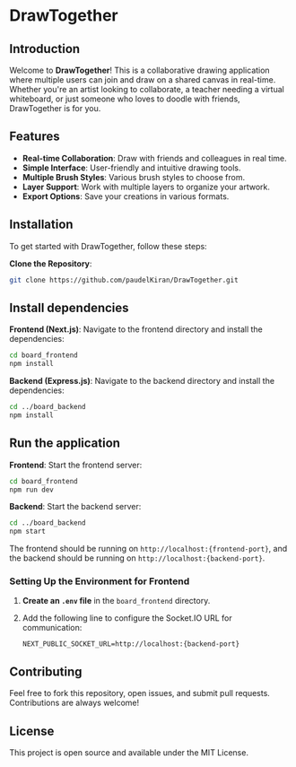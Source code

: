 # **DrawTogether**

## **Introduction**
Welcome to **DrawTogether**! This is a collaborative drawing application where multiple users can join and draw on a shared canvas in real-time. Whether you're an artist looking to collaborate, a teacher needing a virtual whiteboard, or just someone who loves to doodle with friends, DrawTogether is for you.

## **Features**
- **Real-time Collaboration**: Draw with friends and colleagues in real time.
- **Simple Interface**: User-friendly and intuitive drawing tools.
- **Multiple Brush Styles**: Various brush styles to choose from.
- **Layer Support**: Work with multiple layers to organize your artwork.
- **Export Options**: Save your creations in various formats.

## **Installation**
To get started with DrawTogether, follow these steps:

**Clone the Repository**:
```bash
git clone https://github.com/paudelKiran/DrawTogether.git
```
##  Install dependencies

**Frontend (Next.js)**:
Navigate to the frontend directory and install the dependencies:

```bash
cd board_frontend
npm install
```

**Backend (Express.js)**:
Navigate to the backend directory and install the dependencies:

```bash
cd ../board_backend
npm install
```

## **Run the application**

**Frontend**:
Start the frontend server:

```bash
cd board_frontend
npm run dev
```

**Backend**:
Start the backend server:

```bash
cd ../board_backend
npm start
```

The frontend should be running on `http://localhost:{frontend-port}`, and the backend should be running on `http://localhost:{backend-port}`.

### **Setting Up the Environment for Frontend**

1. **Create an `.env` file** in the `board_frontend` directory.
2. Add the following line to configure the Socket.IO URL for communication:
   
    ```env
    NEXT_PUBLIC_SOCKET_URL=http://localhost:{backend-port}
    ```

## **Contributing**
Feel free to fork this repository, open issues, and submit pull requests. Contributions are always welcome!

## **License**
This project is open source and available under the MIT License.

